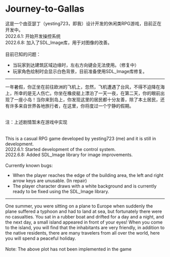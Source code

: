 # Journey-to-Gallas
这是一个由亚瑟丁（yesting723，即我）设计开发的休闲类RPG游戏，目前正在开发中。<br />
2022.6.1: 开始开发操控系统<br />
2022.6.8: 加入了SDL_Image库，用于对图像的改善。<br /><br />
目前已知的问题：<br />
- 当玩家到达建筑区域边缘时，左右方向键会无法使用。（修复中）
- 玩家角色绘制时会显示白色背景，目前准备使用SDL_Image库修复。
- ---
一年暑假，你正坐在前往欧洲的飞机上，忽然，飞机遭遇了台风，不得不迫降在海上，所幸的是无人伤亡。你坐在橡皮艇上漂泊了一天一夜，在第二天，你的眼前出现了一座小岛！当你来到岛上，你发现这里的居民都十分友善，除了本土居民，还有许多来自世界各地旅行者，在这里，你将度过一个宁静的假期。<br /><br />

注：上述剧情暂未在游戏中实现<br />
<br /><br />
This is a casual RPG game developed by yesting723 (me) and it is still in development.<br />
2022.6.1: Started development of the control system.<br />
2022.6.8: Added SDL_Image library for image improvements.<br /><br />
Currently known bugs:
- When the player reaches the edge of the building area, the left and right arrow keys are unusable. (In repair)
- The player character draws with a white background and is currently ready to be fixed using the SDL_Image library.
- ---
One summer, you were sitting on a plane to Europe when suddenly the plane suffered a typhoon and had to land at sea, but fortunately there were no casualties. You sat in a rubber boat and drifted for a day and a night, and the next day, a small island appeared in front of your eyes! When you come to the island, you will find that the inhabitants are very friendly, in addition to the native residents, there are many travelers from all over the world, here you will spend a peaceful holiday.
<br /><br />
Note: The above plot has not been implemented in the game
<br /><br /><br />
